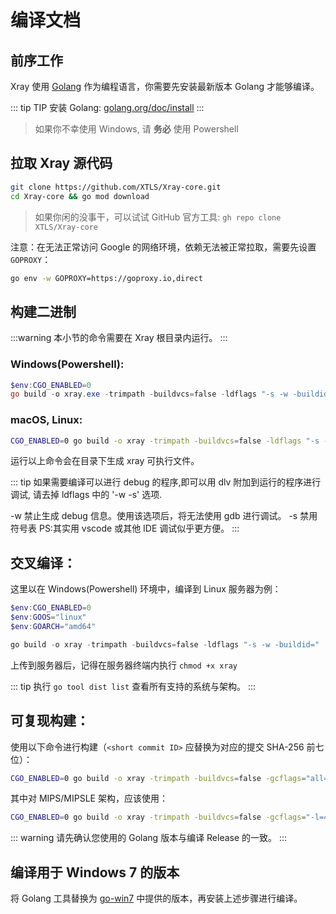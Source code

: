 # 编译文档

## 前序工作

Xray 使用 [Golang](https://golang.org/) 作为编程语言，你需要先安装最新版本
Golang 才能够编译。

::: tip TIP 安装 Golang:
[golang.org/doc/install](https://golang.org/doc/install) :::

> 如果你不幸使用 Windows, 请 **务必** 使用 Powershell

## 拉取 Xray 源代码

```bash
git clone https://github.com/XTLS/Xray-core.git
cd Xray-core && go mod download
```

> 如果你闲的没事干，可以试试 GitHub 官方工具: `gh repo clone XTLS/Xray-core`

注意：在无法正常访问 Google 的网络环境，依赖无法被正常拉取，需要先设置
`GOPROXY`：

```bash
go env -w GOPROXY=https://goproxy.io,direct
```

## 构建二进制

:::warning 本小节的命令需要在 Xray 根目录内运行。 :::

### Windows(Powershell):

```powershell
$env:CGO_ENABLED=0
go build -o xray.exe -trimpath -buildvcs=false -ldflags "-s -w -buildid=" ./main
```

### macOS, Linux:

```bash
CGO_ENABLED=0 go build -o xray -trimpath -buildvcs=false -ldflags "-s -w -buildid=" ./main
```

运行以上命令会在目录下生成 xray 可执行文件。

::: tip 如果需要编译可以进行 debug 的程序,即可以用 dlv 附加到运行的程序进行调试,
请去掉 ldflags 中的 '-w -s' 选项.

-w 禁止生成 debug 信息。使用该选项后，将无法使用 gdb 进行调试。 -s 禁用符号表
PS:其实用 vscode 或其他 IDE 调试似乎更方便。 :::

## 交叉编译：

这里以在 Windows(Powershell) 环境中，编译到 Linux 服务器为例：

```powershell
$env:CGO_ENABLED=0
$env:GOOS="linux"
$env:GOARCH="amd64"

go build -o xray -trimpath -buildvcs=false -ldflags "-s -w -buildid=" ./main
```

上传到服务器后，记得在服务器终端内执行 `chmod +x xray`

::: tip 执行 `go tool dist list` 查看所有支持的系统与架构。 :::

## 可复现构建：

使用以下命令进行构建（`<short commit ID>` 应替换为对应的提交 SHA-256 前七位）：

```bash
CGO_ENABLED=0 go build -o xray -trimpath -buildvcs=false -gcflags="all=-l=4" -ldflags="-X github.com/xtls/xray-core/core.build=<short commit ID> -s -w -buildid=" -v ./main
```

其中对 MIPS/MIPSLE 架构，应该使用：

```bash
CGO_ENABLED=0 go build -o xray -trimpath -buildvcs=false -gcflags="-l=4" -ldflags="-X github.com/xtls/xray-core/core.build=<short commit ID> -s -w -buildid=" -v ./main
```

::: warning 请先确认您使用的 Golang 版本与编译 Release 的一致。 :::

## 编译用于 Windows 7 的版本

将 Golang 工具替换为 [go-win7](https://github.com/XTLS/go-win7)
中提供的版本，再安装上述步骤进行编译。

